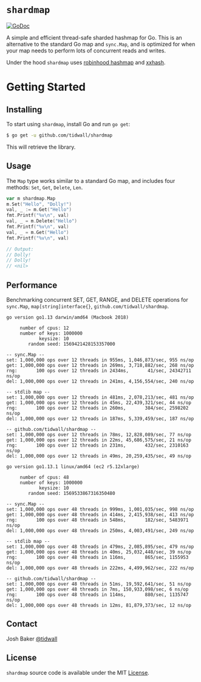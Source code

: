 # `shardmap`

[![GoDoc](https://img.shields.io/badge/api-reference-blue.svg?style=flat-square)](https://godoc.org/github.com/tidwall/shardmap)

A simple and efficient thread-safe sharded hashmap for Go.
This is an alternative to the standard Go map and `sync.Map`, and is optimized
for when your map needs to perform lots of concurrent reads and writes.

Under the hood `shardmap` uses 
[robinhood hashmap](https://github.com/tidwall/rhh) and 
[xxhash](https://github.com/cespare/xxhash).

# Getting Started

## Installing

To start using `shardmap`, install Go and run `go get`:

```sh
$ go get -u github.com/tidwall/shardmap
```

This will retrieve the library.

## Usage

The `Map` type works similar to a standard Go map, and includes four methods:
`Set`, `Get`, `Delete`, `Len`.

```go
var m shardmap.Map
m.Set("Hello", "Dolly!")
val, _ := m.Get("Hello")
fmt.Printf("%v\n", val)
val, _ = m.Delete("Hello")
fmt.Printf("%v\n", val)
val, _ = m.Get("Hello")
fmt.Printf("%v\n", val)

// Output:
// Dolly!
// Dolly!
// <nil>
```

## Performance

Benchmarking concurrent SET, GET, RANGE, and DELETE operations for 
    `sync.Map`, `map[string]interface{}`, `github.com/tidwall/shardmap`. 

```
go version go1.13 darwin/amd64 (Macbook 2018)

     number of cpus: 12
     number of keys: 1000000
            keysize: 10
        random seed: 1569421428153357000

-- sync.Map --
set: 1,000,000 ops over 12 threads in 955ms, 1,046,873/sec, 955 ns/op
get: 1,000,000 ops over 12 threads in 269ms, 3,718,882/sec, 268 ns/op
rng:       100 ops over 12 threads in 2434ms,       41/sec, 24342711 ns/op
del: 1,000,000 ops over 12 threads in 241ms, 4,156,554/sec, 240 ns/op

-- stdlib map --
set: 1,000,000 ops over 12 threads in 481ms, 2,078,213/sec, 481 ns/op
get: 1,000,000 ops over 12 threads in 45ms, 22,439,321/sec, 44 ns/op
rng:       100 ops over 12 threads in 260ms,       384/sec, 2598202 ns/op
del: 1,000,000 ops over 12 threads in 187ms, 5,339,459/sec, 187 ns/op

-- github.com/tidwall/shardmap --
set: 1,000,000 ops over 12 threads in 78ms, 12,828,089/sec, 77 ns/op
get: 1,000,000 ops over 12 threads in 22ms, 45,686,575/sec, 21 ns/op
rng:       100 ops over 12 threads in 231ms,       432/sec, 2310163 ns/op
del: 1,000,000 ops over 12 threads in 49ms, 20,259,435/sec, 49 ns/op
```


```
go version go1.13.1 linux/amd64 (ec2 r5.12xlarge)

     number of cpus: 48
     number of keys: 1000000
            keysize: 10
        random seed: 1569533867316350480

-- sync.Map --
set: 1,000,000 ops over 48 threads in 999ms, 1,001,035/sec, 998 ns/op
get: 1,000,000 ops over 48 threads in 414ms, 2,415,938/sec, 413 ns/op
rng:       100 ops over 48 threads in 548ms,       182/sec, 5483971 ns/op
del: 1,000,000 ops over 48 threads in 250ms, 4,003,491/sec, 249 ns/op

-- stdlib map --
set: 1,000,000 ops over 48 threads in 479ms, 2,085,895/sec, 479 ns/op
get: 1,000,000 ops over 48 threads in 40ms, 25,032,448/sec, 39 ns/op
rng:       100 ops over 48 threads in 116ms,       865/sec, 1155953 ns/op
del: 1,000,000 ops over 48 threads in 222ms, 4,499,962/sec, 222 ns/op

-- github.com/tidwall/shardmap --
set: 1,000,000 ops over 48 threads in 51ms, 19,592,641/sec, 51 ns/op
get: 1,000,000 ops over 48 threads in 7ms, 150,933,098/sec, 6 ns/op
rng:       100 ops over 48 threads in 114ms,       880/sec, 1135747 ns/op
del: 1,000,000 ops over 48 threads in 12ms, 81,879,373/sec, 12 ns/op
```

## Contact

Josh Baker [@tidwall](http://twitter.com/tidwall)

## License

`shardmap` source code is available under the MIT [License](/LICENSE).
